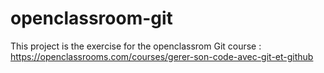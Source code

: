 # openclassroom-git
This project is the exercise for the openclassrom Git course : https://openclassrooms.com/courses/gerer-son-code-avec-git-et-github
